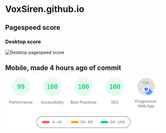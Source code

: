 # VoxSiren.github.io

## Pagespeed score
### Desktop score
![Desktop pagespeed score](/reports/pagespeedresultdesktop.svg "Desktop pagespeed score")
## Mobile, made 4 hours ago of commit
![Mobile pagespeed score](/reports/pagespeedresultmobile.svg "Mobile pagespeed score")
